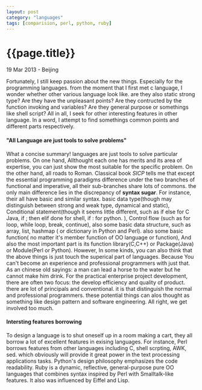 ```yaml
---
layout: post
category: "languages"
tags: [comparision, perl, python, ruby]
---
```

{{page.title}}
=============
<p class="meta">19 Mar 2013 - Beijing</p>

Fortunately, I still keep passion about the new things. Especially for the programming languages. from the moment that I first met c language, I wonder whether other various language look like. are they also static strong type? Are they have the unpleasant points? Are they contructed by the function invoking and variables? Are they general purpose or somethings like shell script? All in all, I seek for other interesting features in other language. In a word,  I attempt to find somethings common points and different parts respectively.
#### "All Language are just tools to solve problems"
What a 	concise summary\! languages are just tools to solve particular problems. On one hand, Allthought each one has merits and its area of expertise, you can just show the most suitable for the specific problem. On the other hand, all roads to Roman. Classical book *SICP* tells me that except the essential programming paradigms difference under the two branches of functional and imperative, all their sub-branches share lots of commons. the only main difference lies in the discrepancy of **syntax sugar**. For instance, their all have basic and similar syntax. basic data type\(though may distinguish between strong and weak type, dynamical and static\), Conditional statement\(though it seems little different, such as if else for C Java, if ; then elif done for shell, if : for python. \), Control flow \(such as for loop, while loop, break, continue\), also some basic data structure, such as array, list, hashmap \( or dictionary in Python and Perl\). also some basic function\( no matter it's member function of OO language or function\), And also the most important part is its function library\(C,C++\) or Package\(Java\) or Module\(Perl or Python\).
However, In some kinds, you can also think that the above things is just touch the superical part of languages. Because You can't become an experience and professional programmers with just that. As an chinese old sayings: a man can lead a horse to the water but he cannot make him drink. For the practical enterprise project development, there are often two focus: the develop efficiency and quality of product. there are lot of principals and conventional. it is that distinguish the normal and professional programmers. these potential things can alos thought as something like design pattern and software engineering.
All right, we get involved too much.

#### Intersting features borrowing
To design a language is to shut oneself up in a room making a cart, they all borrow a lot of  excellent features in exising languages. For instance, Perl borrows features from other languages including C, shell scrpting, AWK, sed. which obviously will provide it great power in the text processing applications tasks.
Python's design philosophy emphasizes the code readability.
Ruby is a dynamic, reflective, general-purpose pure OO languages that combines syntax inspired by Perl with Smalltalk-like features. It also was influenced by Eiffel and Lisp.
